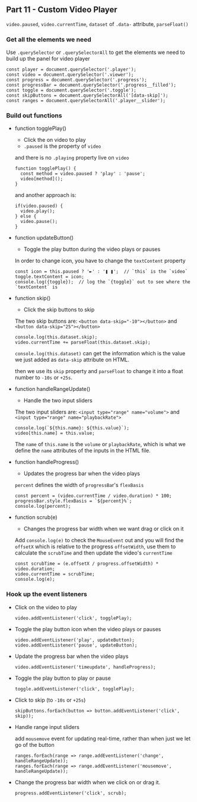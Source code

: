 ## Part 11 - Custom Video Player

`video.paused`, `video.currentTime`, `dataset` of `.data-` attribute, `parseFloat()`

### Get all the elements we need

Use `.querySelector` or `.querySelectorAll` to get the elements we need to build up the panel for video player

```
const player = document.querySelector('.player');
const video = document.querySelector('.viewer');
const progress = document.querySelector('.progress');
const progressBar = document.querySelector('.progress__filled');
const toggle = document.querySelector('.toggle');
const skipButtons = document.querySelectorAll('[data-skip]');
const ranges = document.querySelectorAll('.player__slider');
```

### Build out functions

- function togglePlay()
  - Click the on video to play
  - `.paused` is the property of `video`

  and there is no `.playing` property live on `video`

  ```
  function togglePlay() {
    const method = video.paused ? 'play' : 'pause';
    video[method]();
  }
  ```

  and another approach is:

  ```
  if(video.paused) {
    video.play();
  } else {
    video.pause();
  }
  ```

- function updateButton()
  - Toggle the play button during the video plays or pauses

  In order to change icon, you have to change the `textContent` property

  ```
  const icon = this.paused ? '►' : '❚ ❚';  // `this` is the `video`
  toggle.textContent = icon;
  console.log({toggle});  // log the `{toggle}` out to see where the `textContent` is
  ```

- function skip()
  - Click the skip buttons to skip

  The two skip buttons are: `<button data-skip="-10"></button>` and `<button data-skip="25"></button>`

  ```
  console.log(this.dataset.skip);
  video.currentTime += parseFloat(this.dataset.skip);
  ```
  `console.log(this.dataset)` can get the information which is the value we just added as `data-skip` attribute on HTML.

  then we use its `skip` property and `parseFloat` to change it into a float number to `-10s` or `+25s`.

- function handleRangeUpdate()
  - Handle the two input sliders

  The two input sliders are: `<input type="range" name="volume">` and `<input type="range" name="playbackRate">`

  ```
  console.log(`${this.name}: ${this.value}`);
  video[this.name] = this.value;
  ```

  The `name` of `this.name` is the `volume` or `playbackRate`, which is what we define the `name` attributes of the inputs in the HTML file.

- function handleProgress()
  - Updates the progress bar when the video plays

  `percent` defines the width of `progressBa`r's `flexBasis`

  ```
  const percent = (video.currentTime / video.duration) * 100;
  progressBar.style.flexBasis = `${percent}%`;
  console.log(percent);
  ```

- function scrub(e)
  - Changes the progress bar width when we want drag or click on it

  Add `console.log(e)` to check the `MouseEvent` out and you will find the `offsetX` which is relative to the progress `offsetWidth`, use them to calculate the `scrubTime` and then update the video's `currentTime`

  ```
  const scrubTime = (e.offsetX / progress.offsetWidth) * video.duration;
  video.currentTime = scrubTime;
  console.log(e);
  ```

### Hook up the event listeners

- Click on the video to play

  ```
  video.addEventListener('click', togglePlay);
  ```

- Toggle the play button icon when the video plays or pauses

  ```
  video.addEventListener('play', updateButton);
  video.addEventListener('pause', updateButton);
  ```

- Update the progress bar when the video plays

  ```
  video.addEventListener('timeupdate', handleProgress);
  ```

- Toggle the play button to play or pause

  ```
  toggle.addEventListener('click', togglePlay);
  ```

- Click to skip (to `-10s` or `+25s`)

  ```
  skipButtons.forEach(button => button.addEventListener('click', skip));
  ```

- Handle range input sliders

  add `mousemove` event for updating real-time, rather than when just we let go of the button

  ```
  ranges.forEach(range => range.addEventListener('change', handleRangeUpdate));
  ranges.forEach(range => range.addEventListener('mousemove', handleRangeUpdate));
  ```

- Change the progress bar width when we click on or drag it.

  ```
  progress.addEventListener('click', scrub);
  ```
